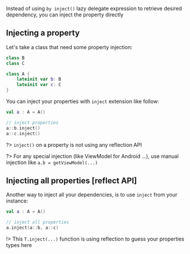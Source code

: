 
Instead of using `by inject()` lazy delegate expression to retrieve desired dependency, you can inject the property directly


## Injecting a property

Let's take a class that need some property injection:

```kotlin
class B
class C

class A {
    lateinit var b: B
    lateinit var c: C
}
```

You can inject your properties with `inject` extension like follow:

```kotlin
val a : A = A()

// inject properties
a::b.inject()
a::c.inject()
```

?> `inject()` on a property is not using any reflection API

?> For any special injection (like ViewModel for Android ...), use manual injection like `a.b = getViewModel(...)`

## Injecting all properties [reflect API]

Another way to inject all your dependencies, is to use `inject` from your instance:

```kotlin
val a : A = A()

// inject all properties
a.inject(a::b, a::c)
```

!> This `T.inject(...)` function is using reflection to guess your properties types here